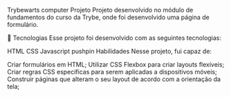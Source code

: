 Trybewarts
computer Projeto
Projeto desenvolvido no módulo de fundamentos do curso da Trybe, onde foi desenvolvido uma página de formulário.

:rocket: Tecnologias
Esse projeto foi desenvolvido com as seguintes tecnologias:

HTML
CSS
Javascript
pushpin Habilidades
Nesse projeto, fui capaz de:

Criar formulários em HTML;
Utilizar CSS Flexbox para criar layouts flexíveis;
Criar regras CSS específicas para serem aplicadas a dispositivos móveis;
Construir páginas que alteram o seu layout de acordo com a orientação da tela;
